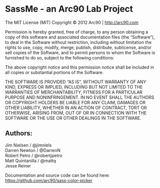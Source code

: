 SassMe - an Arc90 Lab Project
=============================

The MIT License (MIT)
Copyright © 2012 Arc90 | http://arc90.com

Permission is hereby granted, free of charge, to any person obtaining a copy of this software and associated documentation files (the “Software”), to deal in the Software without restriction, including without limitation the rights to use, copy, modify, merge, publish, distribute, sublicense, and/or sell copies of the Software, and to permit persons to whom the Software is furnished to do so, subject to the following conditions:

The above copyright notice and this permission notice shall be included in all copies or substantial portions of the Software.

THE SOFTWARE IS PROVIDED “AS IS”, WITHOUT WARRANTY OF ANY KIND, EXPRESS OR IMPLIED, INCLUDING BUT NOT LIMITED TO THE WARRANTIES OF MERCHANTABILITY, FITNESS FOR A PARTICULAR PURPOSE AND NONINFRINGEMENT. IN NO EVENT SHALL THE AUTHORS OR COPYRIGHT HOLDERS BE LIABLE FOR ANY CLAIM, DAMAGES OR OTHER LIABILITY, WHETHER IN AN ACTION OF CONTRACT, TORT OR OTHERWISE, ARISING FROM, OUT OF OR IN CONNECTION WITH THE SOFTWARE OR THE USE OR OTHER DEALINGS IN THE SOFTWARE.

Authors:
--------

Jim Nielsen / @jimniels  
Darren Newton / @DarrenN  
Robert Petro / @robertjpetro  
Matt Quintanilla / @mattq  
Jesse Reiner

Documentation and source code can be found here: 
https://github.com/arc90/sass-color-picker